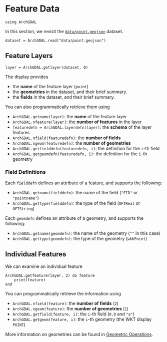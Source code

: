 # Feature Data

```@setup features
using ArchGDAL
```

In this section, we revisit the [`data/point.geojson`](https://github.com/yeesian/ArchGDALDatasets/blob/307f8f0e584a39a050c042849004e6a2bd674f99/data/point.geojson) dataset.

```@example features
dataset = ArchGDAL.read("data/point.geojson")
```

## Feature Layers

```@example features
layer = ArchGDAL.getlayer(dataset, 0)
```

The display provides
* the **name** of the feature layer (`point`)
* the **geometries** in the dataset, and their brief summary.
* the **fields** in the dataset, and their brief summary.

You can also programmatically retrieve them using
* `ArchGDAL.getname(layer)`: the **name** of the feature layer
* `ArchGDAL.nfeature(layer)`: the **number of features** in the layer
* `featuredefn = ArchGDAL.layerdefn(layer)`: the **schema** of the layer features
* `ArchGDAL.nfield(featuredefn)`: the **number of fields**
* `ArchGDAL.ngeom(featuredefn)`: the **number of geometries**
* `ArchGDAL.getfielddefn(featuredefn, i)`: the definition for the `i`-th field
* `ArchGDAL.getgeomdefn(featuredefn, i)`: the definition for the `i`-th geometry

### Field Definitions

Each `fielddefn` defines an attribute of a feature, and supports the following:
* `ArchGDAL.getname(fielddefn)`: the name of the field (`"FID"` or `"pointname"`)
* `ArchGDAL.gettype(fielddefn)`: the type of the field (`OFTReal` or `OFTString`)

Each `geomdefn` defines an attribute of a geometry, and supports the following:
* `ArchGDAL.getname(geomdefn)`: the name of the geometry (`""` in this case)
* `ArchGDAL.gettype(geomdefn)`: the type of the geometry (`wkbPoint`)

## Individual Features
We can examine an individual feature
```@example features
ArchGDAL.getfeature(layer, 2) do feature
    print(feature)
end
```

You can programmatically retrieve the information using
* `ArchGDAL.nfield(feature)`: the **number of fields** (`2`)
* `ArchGDAL.ngeom(feature)`: the **number of geometries** (`1`)
* `ArchGDAL.getfield(feature, i)`: the `i`-th field (`0.0` and `"a"`)
* `ArchGDAL.getgeom(feature, i)`: the `i`-th geometry (the WKT display `POINT`)

More information on geometries can be found in [Geometric Operations](@ref).

